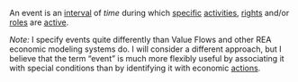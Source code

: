 An event is an [interval](https://github.com/gcassel/Modular-Organization-Terminology/blob/master/terms/interval.md) of *time* during which [specific](https://github.com/gcassel/Modular-Organization-Terminology/blob/master/terms/specific.md) [activities](https://github.com/gcassel/Modular-Organization-Terminology/blob/master/terms/activity.md), [rights](https://github.com/gcassel/Modular-Organization-Terminology/blob/master/terms/right.md) and/or [roles](https://github.com/gcassel/Modular-Organization-Terminology/blob/master/terms/role.md) are [active](https://github.com/gcassel/Modular-Organization-Terminology/blob/master/terms/active.md).
 
*Note:* I specify events quite differently than Value Flows and other REA economic modeling systems do.  I will consider a different approach, but I believe that the term “event” is much more flexibly useful by associating it with special conditions than by identifying it with economic [actions](https://github.com/gcassel/Modular-Organization-Terminology/blob/master/terms/action.md).
